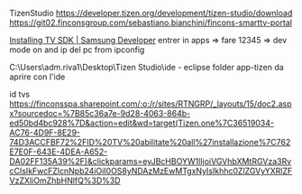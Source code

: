 TizenStudio https://developer.tizen.org/development/tizen-studio/download
https://git02.finconsgroup.com/sebastiano.bianchini/fincons-smarttv-portal

[Installing TV SDK | Samsung Developer](https://developer.samsung.com/smarttv/develop/getting-started/setting-up-sdk/installing-tv-sdk.html "https://developer.samsung.com/smarttv/develop/getting-started/setting-up-sdk/installing-tv-sdk.html")
entrer in apps => fare 12345 => dev mode on and ip del pc from ipconfig

C:\Users\adm.riva1\Desktop\Tizen Studio\ide - eclipse
folder app-tizen da aprire con l'ide

id tvs
https://finconsspa.sharepoint.com/:o:/r/sites/RTNGRP/_layouts/15/doc2.aspx?sourcedoc=%7B85c36a7e-9d28-4063-864b-ed50bd4bc928%7D&action=edit&wd=target(Tizen.one%7C36519034-AC76-4D9F-8E29-74D3ACCFBF72%2FID%20TV%20abilitate%20all%27installazione%7C762E7E0F-643E-4DEA-A652-DA02FF135A39%2F)&clickparams=eyJBcHBOYW1lIjoiVGVhbXMtRGVza3RvcCIsIkFwcFZlcnNpb24iOiI0OS8yNDAzMzEwMTgxNyIsIkhhc0ZlZGVyYXRlZFVzZXIiOmZhbHNlfQ%3D%3D




